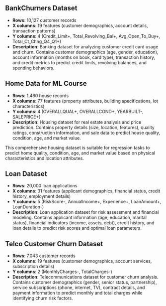 ## BankChurners Dataset

- **Rows**: 10,127 customer records
- **X columns**: 19 features (customer demographics, account details, transaction patterns)
- **Y columns**: 4 (Credit_Limit+, Total_Revolving_Bal+, Avg_Open_To_Buy+, Total_Ct_Chng_Q4_Q1+)
- **Description**: Banking dataset for analyzing customer credit card usage and churn. Contains customer demographics (age, gender, education), account information (months on book, card type), transaction history, and credit metrics to predict credit limits, revolving balances, and spending behaviors.


## Home Data for ML Course

- **Rows**: 1,460 house records
- **X columns**: 77 features (property attributes, building specifications, lot characteristics)
- **Y columns**: 4 (OVERALLQUAL+, OVERALLCOND+, YEARBUILT-, SALEPRICE+)
- **Description**: Housing dataset for real estate analysis and price prediction. Contains property details (size, location, features), quality ratings, construction information, and sale data to predict house quality, condition, age, and market value.

This comprehensive housing dataset is suitable for regression tasks to predict home quality, condition, age, and market value based on physical characteristics and location attributes.

## Loan Dataset

- **Rows**: 20,000 loan applications
- **X columns**: 31 features (applicant demographics, financial status, credit history, employment details)
- **Y columns**: 5 (RiskScore-, AnnualIncome+, Experience+, LoanAmount+, LoanDuration-)
- **Description**: Loan application dataset for risk assessment and financial modeling. Contains applicant information (age, education, marital status), financial indicators (income, assets, debt), credit history, and loan details to predict risk scores and optimal loan parameters.


## Telco Customer Churn Dataset

- **Rows**: 7,043 customer records
- **X columns**: 19 features (customer demographics, account services, subscription details)
- **Y columns**: 2 (MonthlyCharges-, TotalCharges-)
- **Description**: Telecommunications dataset for customer churn analysis. Contains customer demographics (gender, senior status, partnership), service subscriptions (phone, internet, TV), contract details, and payment information to predict monthly and total charges while identifying churn risk factors.
